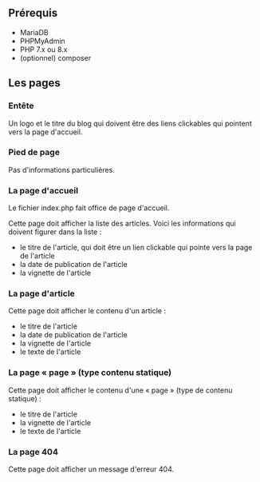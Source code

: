 ## Prérequis

- MariaDB
- PHPMyAdmin
- PHP 7.x ou 8.x
- (optionnel) composer

## Les pages

### Entête

Un logo et le titre du blog qui doivent être des liens clickables qui pointent vers la page d'accueil.

### Pied de page

Pas d'informations particulières.

### La page d'accueil

Le fichier index.php fait office de page d'accueil.

Cette page doit afficher la liste des articles.
Voici les informations qui doivent figurer dans la liste :

- le titre de l'article, qui doit être un lien clickable qui pointe vers la page de l'article
- la date de publication de l'article
- la vignette de l'article

### La page d'article

Cette page doit afficher le contenu d'un article :

- le titre de l'article
- la date de publication de l'article
- la vignette de l'article
- le texte de l'article

### La page « page » (type contenu statique)

Cette page doit afficher le contenu d'une « page » (type de contenu statique) :

- le titre de l'article
- la vignette de l'article
- le texte de l'article

### La page 404

Cette page doit afficher un message d'erreur 404.
